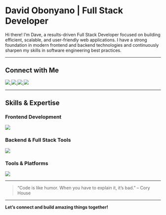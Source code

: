# David Obonyano | Full Stack Developer

Hi there! I’m Dave, a results-driven Full Stack Developer focused on building efficient, scalable, and user-friendly web applications. I have a strong foundation in modern frontend and backend technologies and continuously sharpen my skills in software engineering best practices.

---

##  Connect with Me

<p align="left">
  <a href="https://www.linkedin.com/in/david-obonyano-bb3478256?utm_source=share&utm_campaign=share_via&utm_content=profile&utm_medium=ios_app" target="_blank">
    <img src="https://img.shields.io/badge/LinkedIn-blue?logo=linkedin&style=for-the-badge" />
  </a>
  <a href="https://x.com/davidalocaefe?s=21" target="_blank">
    <img src="https://img.shields.io/badge/Twitter-black?logo=twitter&style=for-the-badge" />
  </a>
  <a href="https://www.instagram.com/david_efe6?igsh=ZG90OXJ6eHJkNGF2&utm_source=qr" target="_blank">
    <img src="https://img.shields.io/badge/Instagram-purple?logo=instagram&style=for-the-badge" />
  </a>
  <a href="mailto:godsentryan@gmail.com">
    <img src="https://img.shields.io/badge/Email-red?logo=gmail&style=for-the-badge" />
  </a>
</p>

---

##  Skills & Expertise

###  Frontend Development
<p align="left">
  <img src="https://skillicons.dev/icons?i=html,css,js,ts,react,nextjs,tailwind" />
</p>

###  Backend & Full Stack Tools
<p align="left">
  <img src="https://skillicons.dev/icons?i=nodejs,express,mongodb,mysql" />
</p>

### Tools & Platforms
<p align="left">
  <img src="https://skillicons.dev/icons?i=git,github,vscode,figma" />
</p>

---

> “Code is like humor. When you have to explain it, it’s bad.” – Cory House

---

**Let’s connect and build amazing things together!**
